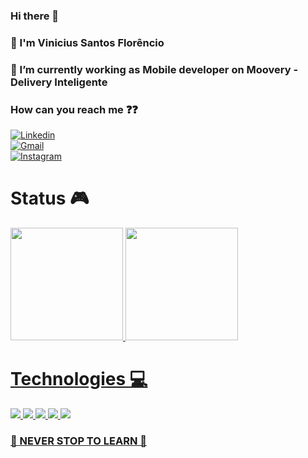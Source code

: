 <h3> Hi there 👋 </h3>
<h3>  🙇 I'm Vinicius Santos Florêncio </h3>

<h3> 🛵 I’m currently working as Mobile developer on Moovery - Delivery Inteligente </h3> 
<h3>How can you reach me ❓❓</h3>
	
[![Linkedin](https://img.shields.io/badge/LinkedIn-0077B5?style=for-the-badge&logo=linkedin&logoColor=white)](https://www.linkedin.com/in/vinicius-santos-8442681b8/)									
[![Gmail](https://img.shields.io/badge/Gmail-D14836?style=for-the-badge&logo=gmail&logoColor=white)](mailto:viniciusantos.florencio@gmail.com)	
[![Instagram](https://img.shields.io/badge/Instagram-E4405F?style=for-the-badge&logo=instagram&logoColor=white)](https://www.instagram.com/vinisantos_p/)

<div>
	<h1>Status 🎮</h1>
  <a href="https://github.com/Biniti">
  <img height="180em" src="https://github-readme-stats.vercel.app/api?username=Biniti&show_icons=true&theme=tokyonight&include_all_commits=true&count_private=true"/>
  <img height="180em" src="https://github-readme-stats.vercel.app/api/top-langs/?username=Biniti&layout=compact&langs_count=7&theme=tokyonight"/>
</div>

	
<div>
		<h1>Technologies 💻</h1>
		<img src=https://img.shields.io/badge/Ubuntu-E95420?style=for-the-badge&logo=ubuntu&logoColor=white />
		<img src=https://img.shields.io/badge/TypeScript-007ACC?style=for-the-badge&logo=typescript&logoColor=white />
		<img src=https://img.shields.io/badge/React_Native-20232A?style=for-the-badge&logo=react&logoColor=61DAFB />
		<img src=https://img.shields.io/badge/Android-3DDC84?style=for-the-badge&logo=android&logoColor=white />
		<img src=https://img.shields.io/badge/Kotlin-0095D5?&style=for-the-badge&logo=kotlin&logoColor=white />
</div>

<h3>🚨 NEVER STOP TO LEARN 🚨</h3>
